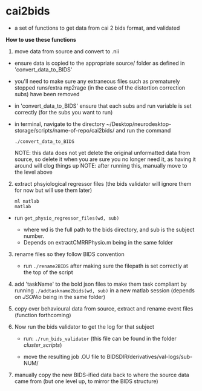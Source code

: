 # cai2bids
- a set of functions to get data from cai 2 bids format, and validated

**How to use these functions**

1. move data from source and convert to .nii

- ensure data is copied to the appropriate source/ folder as defined in 'convert_data_to_BIDS'
- you'll need to make sure any extraneous files such as prematurely stopped runs/extra mp2rage (in the case of the distortion correction subs) have been removed
- in 'convert_data_to_BIDS' ensure that each subs and run variable is set correctly (for the subs you want to run)
- in terminal, navigate to the directory ~/Desktop/neurodesktop-storage/scripts/name-of-repo/cai2bids/ and run the command
    
    ```./convert_data_to_BIDS```

    NOTE: this data does not yet delete the original unformatted data from source, so delete it when you are sure you no longer need it, as having it around will clog things up
    NOTE: after running this, manually move to the level above
    
2. extract phsyiological regressor files (the bids validator will ignore them for now but will use them later)

    ```
	ml matlab
    matlab
	```
- run 
    ```get_physio_regressor_files(wd, sub)```
    
  -  where wd is the full path to the bids directory, and sub is the subject number. 
  -  Depends on extractCMRRPhysio.m being in the same folder
    
3. rename files so they follow BIDS convention
    
    - run ```./rename2BIDS``` after making sure the filepath is set correctly at the top of the script


4. add 'taskName' to the bold json files to make them task compliant by running ```./addtaskname2bids(wd, sub)``` in a new matlab session (depends on *JSONio* being in the same folder)
5. copy over behavioural data from source, extract and rename event files (function forthcoming)

6. Now run the bids validator to get the log for that subject
    
     - run:
     ```./run_bids_validator``` (this file can be found in the folder *cluster_scripts*)
    
    - move the resulting job .OU file to BIDSDIR/derivatives/val-logs/sub-NUM/

7. manually copy the new BIDS-ified data back to where the source data came from (but one level up, to mirror the BIDS structure)